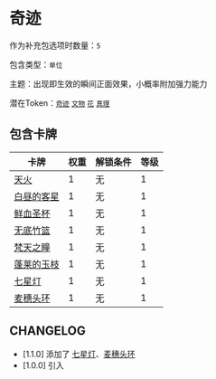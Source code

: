 # 奇迹

作为补充包选项时数量：`5`

包含类型：`单位`

主题：出现即生效的瞬间正面效果，小概率附加强力能力

潜在Token：[`奇迹`](文物.md) [`文物`](文物.md) [`花`](花.md) [`真理`](真理.md)

## 包含卡牌

卡牌 | 权重 | 解锁条件 | 等级
--- | --- | --- | ---
[天火](../卡牌/天火.md) | 1 | 无 | 1
[白昼的客星](../卡牌/白昼的客星.md) | 1 | 无 | 1
[鲜血圣杯](../卡牌/鲜血圣杯.md) | 1 | 无 | 1
[无底竹篮](../卡牌/无底竹篮.md) | 1 | 无 | 1
[梵天之瞳](../卡牌/梵天之瞳.md) | 1 | 无 | 1
[蓬莱的玉枝](../卡牌/蓬莱的玉枝.md) | 1 | 无 | 1
[七星灯](../卡牌/七星灯.md) | 1 | 无 | 1
[麦穗头环](../卡牌/麦穗头环.md) | 1 | 无 | 1

## CHANGELOG

- [1.1.0] 添加了 [七星灯](../卡牌/七星灯.md)、[麦穗头环](../卡牌/麦穗头环.md)
- [1.0.0] 引入
